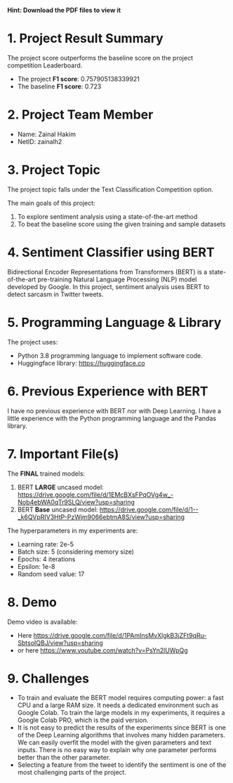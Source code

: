 **Hint: Download the PDF files to view it**
# 1.	Project Result Summary
The project score outperforms the baseline score on the project competition Leaderboard.
- The project **F1 score**: 0.757905138339921
- The baseline **F1 score**: 0.723

# 2.	Project Team Member
- Name: Zainal Hakim
- NetID: zainalh2

# 3.	Project Topic
The project topic falls under the Text Classification Competition option. 

The main goals of this project:
1.	To explore sentiment analysis using a state-of-the-art method
2.	To beat the baseline score using the given training and sample datasets

# 4.	Sentiment Classifier using BERT
Bidirectional Encoder Representations from Transformers (BERT) is a state-of-the-art pre-training Natural Language Processing (NLP) model developed by Google. In this project, sentiment analysis uses BERT to detect sarcasm in Twitter tweets.

# 5.	Programming Language & Library
The project uses:
- Python 3.8 programming language to implement software code.
- Huggingface library: https://huggingface.co

# 6. Previous Experience with BERT
I have no previous experience with BERT nor with Deep Learning.
I have a little experience with the Python programming language and the Pandas library.

# 7. Important File(s)
The <b>FINAL</b> trained models:
1. BERT <b>LARGE</b> uncased model: https://drive.google.com/file/d/1EMcBXsFPqOVg4w_-Nob4ebWA0qTr9SLQ/view?usp=sharing
2. BERT <b>Base</b> uncased model: https://drive.google.com/file/d/1--_k6QVpRIV3HtP-PzWjm9066ebtmA8S/view?usp=sharing

The hyperparameters in my experiments are:
-	Learning rate: 2e-5
-	Batch size: 5 (considering memory size) 
-	Epochs: 4 iterations
-	Epsilon: 1e-8
-	Random seed value: 17

# 8. Demo
Demo video is available:
- Here https://drive.google.com/file/d/1PAmInsMvXlgkB3jZFt9qRu-SbtsoIQBJ/view?usp=sharing 
- or here https://www.youtube.com/watch?v=PsYn2lUWpQg

# 9. Challenges
- To train and evaluate the BERT model requires computing power: a fast CPU and a large RAM size. It needs a dedicated environment such as Google Colab. To train the large models in my experiments, it requires a Google Colab PRO, which is the paid version.
- It is not easy to predict the results of the experiments since BERT is one of the Deep Learning algorithms that involves many hidden parameters. We can easily overfit the model with the given parameters and text inputs. There is no easy way to explain why one parameter performs better than the other parameter.
- Selecting a feature from the tweet to identify the sentiment is one of the most challenging parts of the project.

